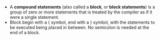  - A **compound statements** (also called a **block**, or **block statements**) is  a group of  zero or more  statements that is treated by the compiler as if it were a single statement.
 - Block begin with a \{ symbol, end with a \} symbol, with the statements to be executed being placed in between. No semicolon is needed at the end of a block.
